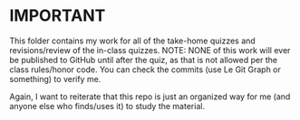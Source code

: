 # IMPORTANT

This folder contains my work for all of the take-home quizzes and revisions/review of the in-class quizzes. NOTE: NONE of this work will ever be published to GitHub until after the quiz, as that is not allowed per the class rules/honor code. You can check the commits (use Le Git Graph or something) to verify me. 

Again, I want to reiterate that this repo is just an organized way for me (and anyone else who finds/uses it) to study the material.